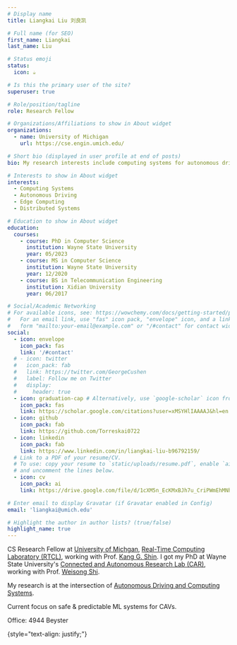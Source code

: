 ```yaml
---
# Display name
title: Liangkai Liu 刘良凯

# Full name (for SEO)
first_name: Liangkai
last_name: Liu

# Status emoji
status:
  icon: ☕️

# Is this the primary user of the site?
superuser: true

# Role/position/tagline
role: Research Fellow

# Organizations/Affiliations to show in About widget
organizations:
  - name: University of Michigan
    url: https://cse.engin.umich.edu/

# Short bio (displayed in user profile at end of posts)
bio: My research interests include computing systems for autonomous driving, edge computing, distributed systems.

# Interests to show in About widget
interests:
  - Computing Systems
  - Autonomous Driving
  - Edge Computing
  - Distributed Systems

# Education to show in About widget
education:
  courses:
    - course: PhD in Computer Science
      institution: Wayne State University
      year: 05/2023
    - course: MS in Computer Science
      institution: Wayne State University
      year: 12/2020
    - course: BS in Telecommunication Engineering
      institution: Xidian University
      year: 06/2017

# Social/Academic Networking
# For available icons, see: https://wowchemy.com/docs/getting-started/page-builder/#icons
#   For an email link, use "fas" icon pack, "envelope" icon, and a link in the
#   form "mailto:your-email@example.com" or "/#contact" for contact widget.
social:
  - icon: envelope
    icon_pack: fas
    link: '/#contact'
  # - icon: twitter
  #   icon_pack: fab
  #   link: https://twitter.com/GeorgeCushen
  #   label: Follow me on Twitter
  #   display:
  #     header: true
  - icon: graduation-cap # Alternatively, use `google-scholar` icon from `ai` icon pack
    icon_pack: fas
    link: https://scholar.google.com/citations?user=xMSYHlIAAAAJ&hl=en
  - icon: github
    icon_pack: fab
    link: https://github.com/Torreskai0722
  - icon: linkedin
    icon_pack: fab
    link: https://www.linkedin.com/in/liangkai-liu-b96792159/
  # Link to a PDF of your resume/CV.
  # To use: copy your resume to `static/uploads/resume.pdf`, enable `ai` icons in `params.yaml`,
  # and uncomment the lines below.
  - icon: cv
    icon_pack: ai
    link: https://drive.google.com/file/d/1cXM5n_EcKMxBJh7u_CriPWmEhMNhZJI6/view?usp=sharing

# Enter email to display Gravatar (if Gravatar enabled in Config)
email: 'liangkai@umich.edu'

# Highlight the author in author lists? (true/false)
highlight_name: true
---
```


CS Research Fellow at [University of Michgan](https://cse.engin.umich.edu/), [Real-Time Computing Laboratory (RTCL)](https://rtcl.eecs.umich.edu/rtclweb/), working with Prof. [Kang G. Shin](https://web.eecs.umich.edu/~kgshin/). I got my PhD at Wayne State University's [Connected and Autonomous Research Lab (CAR)](https://www.thecarlab.org/), working with Prof. [Weisong Shi](https://weisongshi.org/). 

My research is at the intersection of [Autonomous Driving and Computing Systems](https://weisongshi.org/papers/liu21-CSAD.pdf).

Current focus on safe & predictable ML systems for CAVs.

Office: 4944 Beyster

{style="text-align: justify;"}
